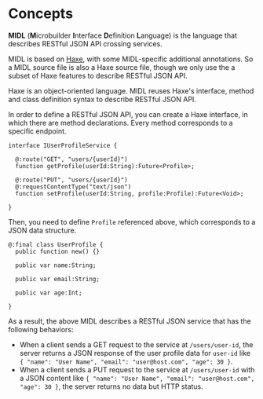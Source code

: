 # Concepts

**MIDL** (**M**icrobuilder **I**nterface **D**efinition **L**anguage)
is the language that describes RESTful JSON API crossing services.

MIDL is based on [Haxe](http://haxe.org/),
with some MIDL-specific additional annotations.
So a MIDL source file is also a Haxe source file,
though we only use the a subset of Haxe features to describe RESTful JSON API.

Haxe is an object-oriented language.
MIDL reuses Haxe's interface, method and class definition syntax
to describe RESTful JSON API.

In order to define a RESTful JSON API,
you can create a Haxe interface,
in which there are method declarations.
Every method corresponds to a specific endpoint.

    interface IUserProfileService {

      @:route("GET", "users/{userId}")
      function getProfile(userId:String):Future<Profile>;

      @:route("PUT", "users/{userId}")
      @:requestContentType("text/json")
      function setProfile(userId:String, profile:Profile):Future<Void>;

    }

Then, you need to define `Profile` referenced above,
which corresponds to a JSON data structure.

    @:final class UserProfile {
      public function new() {}

      public var name:String;

      public var email:String;

      public var age:Int;

    }

As a result, the above MIDL describes a RESTful JSON service that has the following behaviors:

 * When a client sends a GET request to the service at `/users/user-id`,
   the server returns a JSON response of the user profile data for `user-id`
   like `{ "name": "User Name", "email": "user@host.com", "age": 30 }`.
 * When a client sends a PUT request to the service at `/users/user-id` with a JSON content
   like `{ "name": "User Name", "email": "user@host.com", "age": 30 }`,
   the server returns no data but HTTP status.
